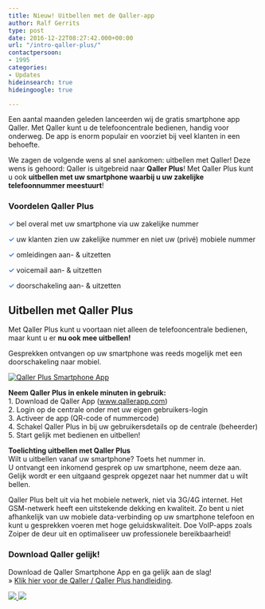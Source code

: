 ```yaml
---
title: Nieuw! Uitbellen met de Qaller-app
author: Ralf Gerrits
type: post
date: 2016-12-22T08:27:42.000+00:00
url: "/intro-qaller-plus/"
contactpersoon:
- 1995
categories:
- Updates
hideinsearch: true
hideingoogle: true

---
```

Een aantal maanden geleden lanceerden wij de gratis smartphone app Qaller. Met Qaller kunt u de telefooncentrale bedienen, handig voor onderweg. De app is enorm populair en voorziet bij veel klanten in een behoefte.

<!--more-->

We zagen de volgende wens al snel aankomen: uitbellen met Qaller! Deze wens is gehoord: Qaller is uitgebreid naar **Qaller Plus**! Met Qaller Plus kunt u ook **uitbellen met uw smartphone waarbij u uw zakelijke telefoonnummer meestuurt**!

### Voordelen Qaller Plus

<span style="color:#5184c4"><strong>✓</strong></span> bel overal met uw smartphone via uw zakelijke nummer

<span style="color:#5184c4"><strong>✓</strong></span> uw klanten zien uw zakelijke nummer en niet uw (privé) mobiele nummer

<span style="color:#5184c4"><strong>✓</strong></span> omleidingen aan- & uitzetten

<span style="color:#5184c4"><strong>✓</strong></span> voicemail aan- & uitzetten

<span style="color:#5184c4"><strong>✓</strong></span> doorschakeling aan- & uitzetten

## Uitbellen met Qaller Plus

Met Qaller Plus kunt u voortaan niet alleen de telefooncentrale bedienen, maar kunt u er **nu ook mee uitbellen!**

Gesprekken ontvangen op uw smartphone was reeds mogelijk met een doorschakeling naar mobiel.

<a href="https://www.callvoiptelefonie.nl/qaller/"><img src="https://res.cloudinary.com/callvoip/image/upload/v1556647042/Manual_Qaller_screenprint_2_250x445.png" alt="Qaller Plus Smartphone App" class="alignright size-full" /></a>

<b>Neem Qaller Plus in enkele minuten in gebruik: </b><br /> 1. Download de Qaller App (<a href="https://www.qallerapp.com" target="_blank">www.qallerapp.com</a>)<br /> 2. Login op de centrale onder met uw eigen gebruikers-login<br /> 3. Activeer de app (QR-code of nummercode)<br /> 4. Schakel Qaller Plus in bij uw gebruikersdetails op de centrale (beheerder)<br /> 5. Start gelijk met bedienen en uitbellen!

<b>Toelichting uitbellen met Qaller Plus </b><br /> Wilt u uitbellen vanaf uw smartphone? Toets het nummer in.<br /> U ontvangt een inkomend gesprek op uw smartphone, neem deze aan.<br /> Gelijk wordt er een uitgaand gesprek opgezet naar het nummer dat u wilt bellen.

Qaller Plus belt uit via het mobiele netwerk, niet via 3G/4G internet. Het GSM-netwerk heeft een uitstekende dekking en kwaliteit. Zo bent u niet afhankelijk van uw mobiele data-verbinding op uw smartphone telefoon en kunt u gesprekken voeren met hoge geluidskwaliteit. Doe VoIP-apps zoals Zoiper de deur uit en optimaliseer uw professionele bereikbaarheid!

### Download Qaller gelijk!

Download de Qaller Smartphone App en ga gelijk aan de slag!<br /> &raquo; <a href="https://www.simmpl.nl/downloads/Simmpl_handleiding_qaller_mobile_app.pdf" target="_blank">Klik hier voor de Qaller / Qaller Plus handleiding</a>.


<a href="https://itunes.apple.com/us/app/qaller/id1140548146?mt=8" target="_blank">
<img src="https://res.cloudinary.com/callvoip/image/upload/v1556647042/App-Stroe.png" class="aligncenter size-full" />
</a>

<a href="https://play.google.com/store/apps/details?id=com.digifoon.qaller" target="_blank">
<img src="https://res.cloudinary.com/callvoip/image/upload/v1556647042/Play-Store.png" class="alignright size-large" />
</a>